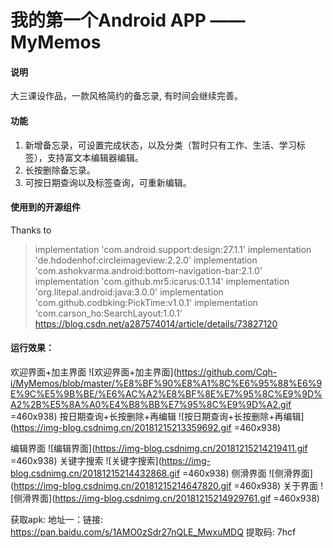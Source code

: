 # 我的第一个Android APP —— MyMemos
 #### 说明
 大三课设作品，一款风格简约的备忘录, 有时间会继续完善。
 #### 功能
 

 1. 新增备忘录，可设置完成状态，以及分类（暂时只有工作、生活、学习标签），支持富文本编辑器编辑。
 2. 长按删除备忘录。
 3. 可按日期查询以及标签查询，可重新编辑。
 #### 使用到的开源组件
 Thanks to
 

> implementation 'com.android.support:design:27.1.1'
    implementation 'de.hdodenhof:circleimageview:2.2.0'
    implementation 'com.ashokvarma.android:bottom-navigation-bar:2.1.0'
    implementation 'com.github.mr5:icarus:0.1.14'
    implementation 'org.litepal.android:java:3.0.0'
    implementation 'com.github.codbking:PickTime:v1.0.1'
    implementation 'com.carson_ho:SearchLayout:1.0.1'
    https://blog.csdn.net/a287574014/article/details/73827120

#### 运行效果：
欢迎界面+加主界面
![欢迎界面+加主界面](https://github.com/Cqh-i/MyMemos/blob/master/%E8%BF%90%E8%A1%8C%E6%95%88%E6%9E%9C%E5%9B%BE/%E6%AC%A2%E8%BF%8E%E7%95%8C%E9%9D%A2%2B%E5%8A%A0%E4%B8%BB%E7%95%8C%E9%9D%A2.gif =460x938)
按日期查询+长按删除+再编辑
![按日期查询+长按删除+再编辑](https://img-blog.csdnimg.cn/20181215213359692.gif =460x938)

编辑界面
![编辑界面](https://img-blog.csdnimg.cn/20181215214219411.gif =460x938)
关键字搜索
![关键字搜索](https://img-blog.csdnimg.cn/20181215214432868.gif =460x938)
侧滑界面
![侧滑界面](https://img-blog.csdnimg.cn/20181215214647820.gif =460x938)
关于界面
![侧滑界面](https://img-blog.csdnimg.cn/20181215214929761.gif =460x938)

获取apk:
地址一：链接: https://pan.baidu.com/s/1AMO0zSdr27nQLE_MwxuMDQ 提取码: 7hcf 
